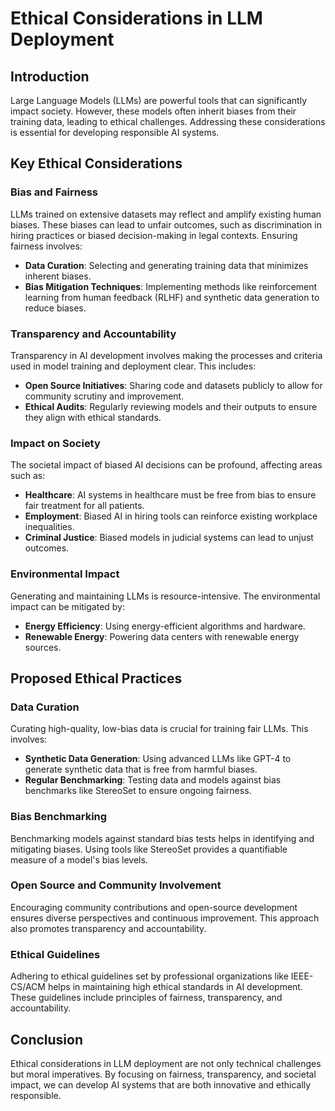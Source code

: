 # Ethical Considerations in LLM Deployment

## Introduction
Large Language Models (LLMs) are powerful tools that can significantly impact society. However, these models often inherit biases from their training data, leading to ethical challenges. Addressing these considerations is essential for developing responsible AI systems.

## Key Ethical Considerations

### Bias and Fairness
LLMs trained on extensive datasets may reflect and amplify existing human biases. These biases can lead to unfair outcomes, such as discrimination in hiring practices or biased decision-making in legal contexts. Ensuring fairness involves:
- **Data Curation**: Selecting and generating training data that minimizes inherent biases.
- **Bias Mitigation Techniques**: Implementing methods like reinforcement learning from human feedback (RLHF) and synthetic data generation to reduce biases.

### Transparency and Accountability
Transparency in AI development involves making the processes and criteria used in model training and deployment clear. This includes:
- **Open Source Initiatives**: Sharing code and datasets publicly to allow for community scrutiny and improvement.
- **Ethical Audits**: Regularly reviewing models and their outputs to ensure they align with ethical standards.

### Impact on Society
The societal impact of biased AI decisions can be profound, affecting areas such as:
- **Healthcare**: AI systems in healthcare must be free from bias to ensure fair treatment for all patients.
- **Employment**: Biased AI in hiring tools can reinforce existing workplace inequalities.
- **Criminal Justice**: Biased models in judicial systems can lead to unjust outcomes.

### Environmental Impact
Generating and maintaining LLMs is resource-intensive. The environmental impact can be mitigated by:
- **Energy Efficiency**: Using energy-efficient algorithms and hardware.
- **Renewable Energy**: Powering data centers with renewable energy sources.

## Proposed Ethical Practices

### Data Curation
Curating high-quality, low-bias data is crucial for training fair LLMs. This involves:
- **Synthetic Data Generation**: Using advanced LLMs like GPT-4 to generate synthetic data that is free from harmful biases.
- **Regular Benchmarking**: Testing data and models against bias benchmarks like StereoSet to ensure ongoing fairness.

### Bias Benchmarking
Benchmarking models against standard bias tests helps in identifying and mitigating biases. Using tools like StereoSet provides a quantifiable measure of a model's bias levels.

### Open Source and Community Involvement
Encouraging community contributions and open-source development ensures diverse perspectives and continuous improvement. This approach also promotes transparency and accountability.

### Ethical Guidelines
Adhering to ethical guidelines set by professional organizations like IEEE-CS/ACM helps in maintaining high ethical standards in AI development. These guidelines include principles of fairness, transparency, and accountability.

## Conclusion
Ethical considerations in LLM deployment are not only technical challenges but moral imperatives. By focusing on fairness, transparency, and societal impact, we can develop AI systems that are both innovative and ethically responsible.